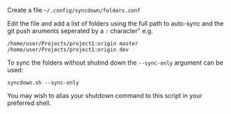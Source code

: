 
Create a file `~/.config/syncdown/folders.conf`

Edit the file and add a list of folders using the full path to auto-sync and the git push aruments seperated by a `:` character" e.g.
```
/home/user/Projects/project1:origin master
/home/user/Projects/project1:origin dev
```
To sync the folders without shutind down the `--sync-only` argument can be used:
```
syncdown.sh --sync-only
``` 

You may wish to alias your shutdown command to this script in your preferred shell.
